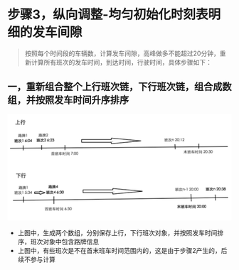 # 步骤3，纵向调整-均匀初始化时刻表明细的发车间隙
> 按照每个时间段的车辆数，计算发车间隙，高峰做多不能超过20分钟，重新计算所有班次的发车时间，到达时间，行驶时间，具体步骤如下：

## 一，重新组合整个上行班次链，下行班次链，组合成数组，并按照发车时间升序排序
![](/assets/step3_2.png)
* 上图中，生成两个数组，分别保存上行，下行班次对象，并按照发车时间排序，班次对象中包含路牌信息
* 上图中，有些班次是不在首末班车时间范围内的，这是由于步骤2产生的，后续不参与计算



